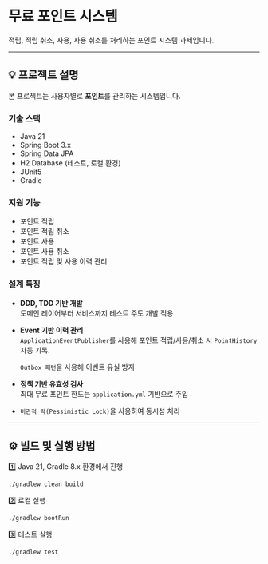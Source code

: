 # 무료 포인트 시스템

적립, 적립 취소, 사용, 사용 취소를 처리하는 포인트 시스템 과제입니다.

---

## 💡 프로젝트 설명

본 프로젝트는 사용자별로 **포인트**를 관리하는 시스템입니다.

### 기술 스택
- Java 21
- Spring Boot 3.x
- Spring Data JPA
- H2 Database (테스트, 로컬 환경)
- JUnit5
- Gradle

### 지원 기능
- 포인트 적립
- 포인트 적립 취소
- 포인트 사용
- 포인트 사용 취소
- 포인트 적립 및 사용 이력 관리

### 설계 특징
- **DDD, TDD 기반 개발**  
  도메인 레이어부터 서비스까지 테스트 주도 개발 적용
- **Event 기반 이력 관리**  
  `ApplicationEventPublisher`를 사용해 포인트 적립/사용/취소 시 `PointHistory` 자동 기록.
  
  `Outbox 패턴`을 사용해 이벤트 유실 방지
- **정책 기반 유효성 검사**  
  최대 무료 포인트 한도는 `application.yml` 기반으로 주입
- `비관적 락(Pessimistic Lock)`을 사용하여 동시성 처리

---

## ⚙️ 빌드 및 실행 방법

1️⃣ Java 21, Gradle 8.x 환경에서 진행
```bash
./gradlew clean build
````
2️⃣ 로컬 실행
```bash
./gradlew bootRun
```
3️⃣ 테스트 실행
```bash
./gradlew test
````
